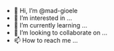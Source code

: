 - 👋 Hi, I’m @mad-gioele
- 👀 I’m interested in ...
- 🌱 I’m currently learning ...
- 💞️ I’m looking to collaborate on ...
- 📫 How to reach me ...

<!---
mad-gioele/mad-gioele is a ✨ special ✨ repository because its `README.md` (this file) appears on your GitHub profile.
You can click the Preview link to take a look at your changes.
--->
